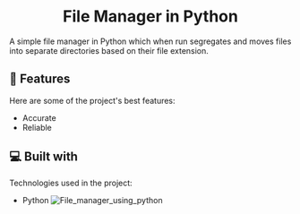 <h1 align="center" id="title">File Manager in Python</h1>

<p id="description">A simple file manager in Python which when run segregates and moves files into separate directories based on their file extension.</p>

  
  
<h2>🧐 Features</h2>

Here are some of the project's best features:

*   Accurate
*   Reliable

  
  
<h2>💻 Built with</h2>

Technologies used in the project:

*   Python
![File_manager_using_python](https://socialify.git.ci/snigenigmatic/File_manager_using_python/image?description=1&forks=1&issues=1&language=1&name=1&owner=1&pulls=1&stargazers=1&theme=Light)
